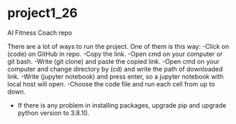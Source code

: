 # project1_26
AI Fitness Coach repo

There are a lot of ways to run the project. One of them is this way:
-Click on (code) on GitHub in repo.
-Copy the link.
-Open cmd on your computer or git bash.
-Write (git clone) and paste the copied link.
-Open cmd on your computer and change directory by (cd) and write the path of downloaded link.
-Write (jupyter notebook) and press enter, so a jupyter notebook with local host will open.
-Choose the code file and run each cell from up to down.
- If there is any problem in installing packages, upgrade pip and upgrade python version to 3.8.10.
